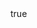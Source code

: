 ---
info:
  name: Su-24
  image: /img/aircraft/sead/ussr/2_su-24.png
  class: ППВО
  country: СССР
  cost: 80
  year: 1974

body:
  hp: 10
  armor_front: 0
  armor_side: 0
  armor_rear: 0
  armor_top: 0
  ecm: 20
  stealth: Средний
  air_detection: Хорошо
  speed: 900
  turn_radius: 400
  fuel: 6500
  tot: 195

autocannon:
  name: Gsh-6-23
  attr_fg: true
  ammo: 400
  range_ground: 2100
  range_helicopters: 1575
  range_airplanes: 2800
  accuracy: 30
  stabilizer: 30
  he_power: 1
  suppression: 106
  rate_of_fire: 1578

anti_radar:
  name: Kh-28
  attr_ptk: true
  attr_smn: true
  attr_ppvo: true
  ammo: 2
  range_ground: 4550
  accuracy: 50
  stabilizer: 50
  ap_power: 28
  suppression: 150
  rate_of_fire: 30
---